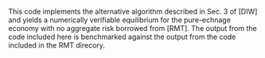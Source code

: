 This code implements the alternative algorithm described in Sec. 3 of  [DIW]  and yields a numerically verifiable equilibrium for the pure-echnage economy with no aggregate risk borrowed from [RMT]. The output from the code included here is benchmarked against the output from the code included in the RMT direcory.
